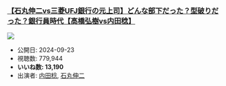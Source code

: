 ### [【石丸伸二vs三菱UFJ銀行の元上司】どんな部下だった？型破りだった？銀行員時代【高橋弘樹vs内田稔】](https://www.youtube.com/watch?v=-GqBTGclvu0)
[![](https://img.youtube.com/vi/-GqBTGclvu0/sddefault.jpg)](https://www.youtube.com/watch?v=-GqBTGclvu0)
-   公開日: 2024-09-23
-   視聴数: 779,944
-   **いいね数: 13,190**
-   出演者: [内田稔](/rehacq_fan/people/内田稔 "wikilink"), [石丸伸二](/rehacq_fan/people/石丸伸二 "wikilink")
